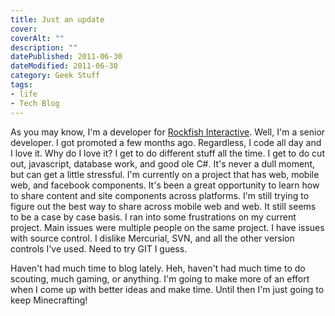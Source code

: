 ```yaml
---
title: Just an update
cover: 
coverAlt: ""
description: ""
datePublished: 2011-06-30  
dateModified: 2011-06-30 
category: Geek Stuff 
tags:
- life
- Tech Blog
---
```


As you may know, I'm a developer for [Rockfish Interactive](http://rockfishinteractive.com). Well, I'm a senior developer. I got promoted a few months ago.  Regardless, I code all day and I love it.  Why do I love it? I get to do different stuff all the time.  I get to do cut out, javascript, database work, and good ole C#.  It's never a dull moment, but can get a little stressful.  I'm currently on a project that has web, mobile web, and facebook components.  It's been a great opportunity to learn how to share content and site components across platforms.  I'm still trying to figure out the best way to share across mobile web and web. It still seems to be a case by case basis.  I ran into some frustrations on my current project. Main issues were multiple people on the same project. I have issues with source control. I dislike Mercurial, SVN, and all the other version controls I've used.  Need to try GIT I guess. 

Haven't had much time to blog lately. Heh, haven't had much time to do scouting, much gaming, or anything.  I'm going to make more of an effort when I come up with better ideas and make time.  Until then I'm just going to keep Minecrafting!
